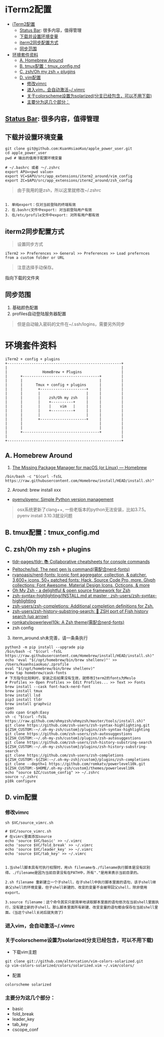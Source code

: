 # iTerm2配置

<!--ts-->
* [iTerm2配置](#iterm2配置)
   * [<a href="https://iterm2.com/documentation-status-bar.html" rel="nofollow">Status Bar</a>: 很多内容，值得管理](#status-bar-很多内容值得管理)
   * [下载并设置环境变量](#下载并设置环境变量)
   * [iterm2同步配置方式](#iterm2同步配置方式)
   * [同步范围](#同步范围)
* [环境套件资料](#环境套件资料)
   * [A. Homebrew Around](#a-homebrew-around)
   * [B. tmux配置：tmux_config.md](#b-tmux配置tmux_configmd)
   * [C. zsh/Oh my zsh + plugins](#c-zshoh-my-zsh--plugins)
   * [D. vim配置](#d-vim配置)
      * [修改vimrc](#修改vimrc)
      * [进入vim，会自动激活~/.vimrc](#进入vim会自动激活vimrc)
      * [关于colorscheme设置为solarized(分支已经包含，可以不用下载)](#关于colorscheme设置为solarized分支已经包含可以不用下载)
      * [主要分为这几个部分：](#主要分为这几个部分)

<!-- Created by https://github.com/ekalinin/github-markdown-toc -->
<!-- Added by: runner, at: Wed Jul 20 04:52:42 UTC 2022 -->

<!--te-->

## [Status Bar](https://iterm2.com/documentation-status-bar.html): 很多内容，值得管理

## 下载并设置环境变量

```shell
git clone git@github.com:KuanHsiaoKuo/apple_power_user.git
cd apple_power_user
pwd # 输出的值用于配置环境变量
```

```shell
# ~/.bashrc 或者 ～/.zshrc
export APU=<pwd value>
export VC=$APU/src/app_extensions/iterm2_around/vim_config
export ZC=$APU/src/app_extensions/iterm2_around/zsh_config
```

> 由于我用的是zsh，所以这里就修改~/.zshrc

```admonish tip title='三种设置环境变量的区别'

1. 单纯export：仅对当前登陆的终端有效
2. 在.bashrc文件中export: 对当前登陆用户有效
3. 在/etc/profile文件中export: 对所有用户都有效

```

## iterm2同步配置方式

> 设置同步方式
```none
iTerm2 >> Preferences >> General >> Preferences >> Load prefernces from a custom folder or URL
```

> 注意选择手动保存。

指向下载的文件夹

## 同步范围

1. 基础颜色配置
2. profiles自动登陆服务器配置

> 但是自动输入密码的文件在~/.ssh/logins，需要另外同步

# 环境套件资料

```kroki-svgbob
iTerm2 + config + plugins
+----------------------------------------------------+
|                                                    |
|                HomeBrew + Plugins                  |
|      +-----------------------------------+         |
|      |                                   |         |
|      |      Tmux + config + plugins      |         |
|      |       +---------------------+     |         |
|      |       |                     |     |         |
|      |       |    zsh/Oh my zsh    |     |         |
|      |       |    +----------+     |     |         |
|      |       |    |    vim   |     |     |         |
|      |       |    +----------+     |     |         |
|      |       |                     |     |         |
|      |       +---------------------+     |         |
|      |                                   |         |
|      |                                   |         |
|      +-----------------------------------+         |
|                                                    |
+----------------------------------------------------+
```

## A. Homebrew Around

1. [The Missing Package Manager for macOS (or Linux) — Homebrew](https://brew.sh/)

```
/bin/bash -c "$(curl -fsSL https://raw.githubusercontent.com/Homebrew/install/HEAD/install.sh)"
```

2. Around: brew install xxx

- [pyenv/pyenv: Simple Python version management](https://github.com/pyenv/pyenv)

> osx系统更新了clang++, 一些老版本的python无法安装，比如3.7.5。 pyenv install 3.10.3就没问题

## B. tmux配置：tmux_config.md

## C. zsh/Oh my zsh + plugins

- [tldr-pages/tldr: 📚 Collaborative cheatsheets for console commands](https://github.com/tldr-pages/tldr)
- [Peltoche/lsd: The next gen ls command(需配合nerd-fonts)](https://github.com/Peltoche/lsd)
- [ryanoasis/nerd-fonts: Iconic font aggregator, collection, & patcher. 3,600+ icons, 50+ patched fonts: Hack, Source Code Pro, more. Glyph collections: Font Awesome, Material Design Icons, Octicons, & more](https://github.com/ryanoasis/nerd-fonts)
- [Oh My Zsh - a delightful & open source framework for Zsh](https://ohmyz.sh/)
- [zsh-syntax-highlighting/INSTALL.md at master · zsh-users/zsh-syntax-highlighting](https://github.com/zsh-users/zsh-syntax-highlighting/blob/master/INSTALL.md)
- [zsh-users/zsh-completions: Additional completion definitions for Zsh.](https://github.com/zsh-users/zsh-completions)
- [zsh-users/zsh-history-substring-search: 🐠 ZSH port of Fish history search (up arrow)](https://github.com/zsh-users/zsh-history-substring-search)
- [romkatv/powerlevel10k: A Zsh theme(需配合nerd-fonts)](https://github.com/romkatv/powerlevel10k#oh-my-zsh)
- zsh config

3. iterm_around.sh未完善，请一条条执行

```shell
python3 -m pip install --upgrade pip
/bin/bash -c "$(curl -fsSL https://raw.githubusercontent.com/Homebrew/install/HEAD/install.sh)"
echo 'eval "$(/opt/homebrew/bin/brew shellenv)"' >> /Users/kuanhsiaokuo/.zprofile
eval "$(/opt/homebrew/bin/brew shellenv)"
brew tap homebrew/cask-fonts
# 下方指令比较耗时，安装之后如果没有生效，就修改Iterm2的fonts为Meslo
# Profiles >> Open Profiles >> Edit Profiles... >> Text >> Fonts
brew install --cask font-hack-nerd-font
brew install tmux
brew install lsd
pip3 install tldr
brew install graphviz
cpan
sudo cpan Graph:Easy
sh -c "$(curl -fsSL https://raw.github.com/ohmyzsh/ohmyzsh/master/tools/install.sh)"
git clone https://github.com/zsh-users/zsh-syntax-highlighting.git ${ZSH_CUSTOM:-~/.oh-my-zsh/custom}/plugins/zsh-syntax-highlighting
git clone https://github.com/zsh-users/zsh-autosuggestions ${ZSH_CUSTOM:-~/.oh-my-zsh/custom}/plugins/zsh-autosuggestions
git clone https://github.com/zsh-users/zsh-history-substring-search ${ZSH_CUSTOM:-~/.oh-my-zsh/custom}/plugins/zsh-history-substring-search
git clone https://github.com/zsh-users/zsh-completions ${ZSH_CUSTOM:-${ZSH:-~/.oh-my-zsh}/custom}/plugins/zsh-completions
git clone --depth=1 https://github.com/romkatv/powerlevel10k.git ${ZSH_CUSTOM:-$HOME/.oh-my-zsh/custom}/themes/powerlevel10k
echo "source $ZC/custom_config" >> ~/.zshrc
source ~/.zshrc
p10k configure

```

## D. vim配置

### 修改vimrc

```shell
sh $VC/source_vimrc.sh
```

```shell
# $VC/source_vimrc.sh
# 在vimrc里面添加source
echo 'source $VC/basic' >> ~/.vimrc
echo 'source $VC/fold_break' >> ~/.vimrc
echo 'source $VC/leader_key' >> ~/.vimrc
echo 'source $VC/tab_key' >> ~/.vimrc
```

```admonish tip title='source filename 与 sh filename 及./filename执行脚本的区别在那里呢？'

1.当shell脚本具有可执行权限时，用sh filename与./filename执行脚本是没有区别得。./filename是因为当前目录没有在PATH中，所有"."是用来表示当前目录的。

2.sh filename 重新建立一个子shell，在子shell中执行脚本里面的语句，该子shell继承父shell的环境变量，但子shell新建的、改变的变量不会被带回父shell，除非使用export。

3.source filename：这个命令其实只是简单地读取脚本里面的语句依次在当前shell里面执行，没有建立新的子shell。那么脚本里面所有新建、改变变量的语句都会保存在当前shell里面。（当这个shell关闭后就失效了）
```

### 进入vim，会自动激活~/.vimrc

### 关于colorscheme设置为solarized(分支已经包含，可以不用下载)

- 下载vim主题

```
git clone git://github.com/altercation/vim-colors-solarized.git  
cp vim-colors-solarized/colors/solarized.vim ~/.vim/colors/ 
```

- 配置

```
colorscheme solarized 
```

### 主要分为这几个部分：

- basic
- fold_break
- leader_key
- tab_key
- cscope_conf